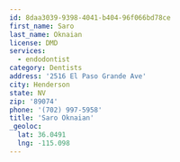 ```yaml
---
id: 8daa3039-9398-4041-b404-96f066bd78ce
first_name: Saro
last_name: Oknaian
license: DMD
services:
  - endodontist
category: Dentists
address: '2516 El Paso Grande Ave'
city: Henderson
state: NV
zip: '89074'
phone: '(702) 997-5958'
title: 'Saro Oknaian'
_geoloc:
  lat: 36.0491
  lng: -115.098
---
```

